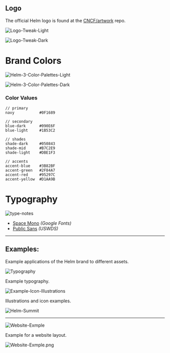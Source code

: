 ## Logo

The official Helm logo is found at the [CNCF/artwork](https://github.com/cncf/artwork/blob/master/examples/graduated.md#helm-logos) repo.

![Logo-Tweak-Light](./images/Logo-Tweak-Light.png)

![Logo-Tweak-Dark](./images/Logo-Tweak-Dark.png)


# Brand Colors

![Helm-3-Color-Palettes-Light](./images/Helm-3-Color-Palettes-Light.png)

![Helm-3-Color-Palettes-Dark](./images/Helm-3-Color-Palettes-Dark.png)


### Color Values

```
// primary
navy           #0F1689

// secondary
blue-dark      #090E6F
blue-light     #1B53C2

// shades
shade-dark     #050843
shade-mid      #B7C2E9
shade-light    #DBE1F3

// accents
accent-blue    #3B82BF
accent-green   #2F84A7
accent-red     #95297C
accent-yellow  #D1AA9B
```

# Typography

![type-notes](./images/type-notes.png)

* [Space Mono](https://fonts.google.com/specimen/Space+Mono) _(Google Fonts)_
* [Public Sans](https://public-sans.digital.gov/) _(USWDS)_

---

## Examples:

Example applications of the Helm brand to different assets.

![Typography](./images/Typography.png)

Example typography.

![Example-Icon-Illustrations](./images/Example-Icon-Illustrations.png)

Illustrations and icon examples.

![Helm-Summit](./images/Helm-Summit.png)

---

![Website-Exmple](./images/Example-Icon-Illustrations.png)

Example for a website layout.

![Website-Exmple.png](./images/Website-Exmple.png)
